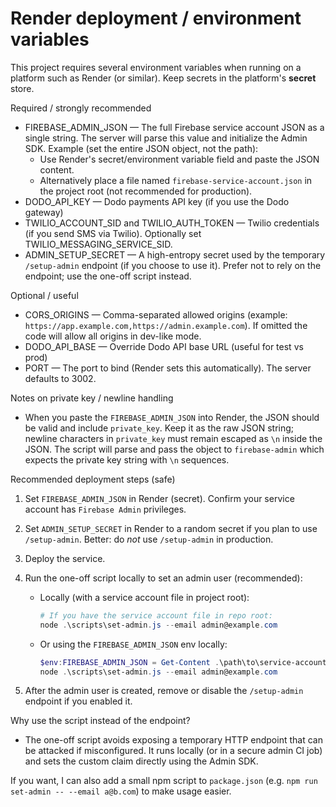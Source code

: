 # Render deployment / environment variables

This project requires several environment variables when running on a platform such as Render (or similar). Keep secrets in the platform's **secret** store.

Required / strongly recommended

- FIREBASE_ADMIN_JSON — The full Firebase service account JSON as a single string. The server will parse this value and initialize the Admin SDK. Example (set the entire JSON object, not the path):
  - Use Render's secret/environment variable field and paste the JSON content.
  - Alternatively place a file named `firebase-service-account.json` in the project root (not recommended for production).
- DODO_API_KEY — Dodo payments API key (if you use the Dodo gateway)
- TWILIO_ACCOUNT_SID and TWILIO_AUTH_TOKEN — Twilio credentials (if you send SMS via Twilio). Optionally set TWILIO_MESSAGING_SERVICE_SID.
- ADMIN_SETUP_SECRET — A high-entropy secret used by the temporary `/setup-admin` endpoint (if you choose to use it). Prefer not to rely on the endpoint; use the one-off script instead.

Optional / useful

- CORS_ORIGINS — Comma-separated allowed origins (example: `https://app.example.com,https://admin.example.com`). If omitted the code will allow all origins in dev-like mode.
- DODO_API_BASE — Override Dodo API base URL (useful for test vs prod)
- PORT — The port to bind (Render sets this automatically). The server defaults to 3002.

Notes on private key / newline handling

- When you paste the `FIREBASE_ADMIN_JSON` into Render, the JSON should be valid and include `private_key`. Keep it as the raw JSON string; newline characters in `private_key` must remain escaped as `\n` inside the JSON. The script will parse and pass the object to `firebase-admin` which expects the private key string with `\n` sequences.

Recommended deployment steps (safe)

1. Set `FIREBASE_ADMIN_JSON` in Render (secret). Confirm your service account has `Firebase Admin` privileges.
2. Set `ADMIN_SETUP_SECRET` in Render to a random secret if you plan to use `/setup-admin`. Better: do _not_ use `/setup-admin` in production.
3. Deploy the service.
4. Run the one-off script locally to set an admin user (recommended):

   - Locally (with a service account file in project root):

     ```powershell
     # If you have the service account file in repo root:
     node .\scripts\set-admin.js --email admin@example.com
     ```

   - Or using the `FIREBASE_ADMIN_JSON` env locally:

     ```powershell
     $env:FIREBASE_ADMIN_JSON = Get-Content .\path\to\service-account.json -Raw
     node .\scripts\set-admin.js --email admin@example.com
     ```

5. After the admin user is created, remove or disable the `/setup-admin` endpoint if you enabled it.

Why use the script instead of the endpoint?

- The one-off script avoids exposing a temporary HTTP endpoint that can be attacked if misconfigured. It runs locally (or in a secure admin CI job) and sets the custom claim directly using the Admin SDK.

If you want, I can also add a small npm script to `package.json` (e.g. `npm run set-admin -- --email a@b.com`) to make usage easier.
